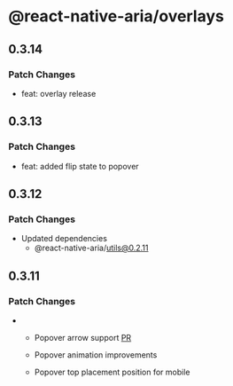 # @react-native-aria/overlays

## 0.3.14

### Patch Changes

- feat: overlay release

## 0.3.13

### Patch Changes

- feat: added flip state to popover

## 0.3.12

### Patch Changes

- Updated dependencies
  - @react-native-aria/utils@0.2.11

## 0.3.11

### Patch Changes

- - Popover arrow support [PR](https://github.com/gluestack/gluestack-ui/pull/1677)
  - Popover animation improvements

  - Popover top placement position for mobile
